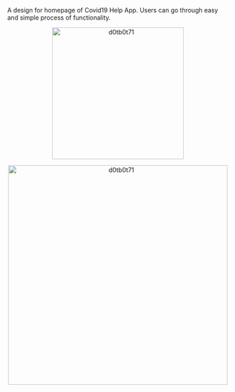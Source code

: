 A design for homepage of Covid19 Help App.
Users can go through easy and simple process of functionality.

<p align="center"> <img src="https://user-images.githubusercontent.com/61940095/138271627-69f9d690-5845-4f8a-94be-2862a4897f10.png" width="300" alt="d0tb0t71" /> </p>


<p align="center"> <img src="https://user-images.githubusercontent.com/61940095/138271774-67e8bd0f-b481-4104-bbf8-e60f671fceb0.png" width="500" alt="d0tb0t71" /> </p>
